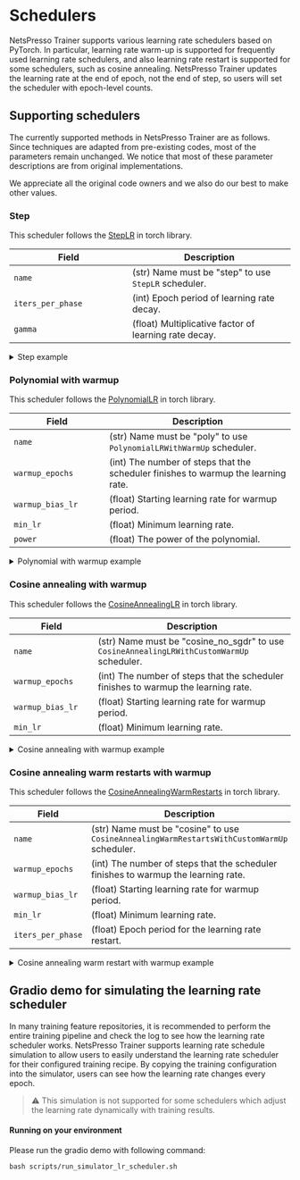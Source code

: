 # Schedulers

NetsPresso Trainer supports various learning rate schedulers based on PyTorch. In particular, learning rate warm-up is supported for frequently used learning rate schedulers, and also learning rate restart is supported for some schedulers, such as cosine annealing. NetsPresso Trainer updates the learning rate at the end of epoch, not the end of step, so users will set the scheduler with epoch-level counts.

## Supporting schedulers

The currently supported methods in NetsPresso Trainer are as follows. Since techniques are adapted from pre-existing codes, most of the parameters remain unchanged. We notice that most of these parameter descriptions are from original implementations.

We appreciate all the original code owners and we also do our best to make other values.

### Step

This scheduler follows the [StepLR](https://pytorch.org/docs/stable/generated/torch.optim.lr_scheduler.StepLR.html#torch.optim.lr_scheduler.StepLR) in torch library.

| Field <img width=200/> | Description |
|---|---|
| `name` | (str) Name must be "step" to use `StepLR` scheduler. |
| `iters_per_phase` | (int) Epoch period of learning rate decay. |
| `gamma` | (float) Multiplicative factor of learning rate decay. |

<details>
  <summary>Step example</summary>
  ```yaml
  training:
    scheduler:
      name: step
      iters_per_phase: 1
      gamma: 0.1
  ```
</details>

### Polynomial with warmup

This scheduler follows the [PolynomialLR](https://pytorch.org/docs/stable/_modules/torch/optim/lr_scheduler.html#PolynomialLR) in torch library.

| Field <img width=200/> | Description |
|---|---|
| `name` | (str) Name must be "poly" to use `PolynomialLRWithWarmUp` scheduler. |
| `warmup_epochs` | (int) The number of steps that the scheduler finishes to warmup the learning rate. |
| `warmup_bias_lr` | (float) Starting learning rate for warmup period. |
| `min_lr` | (float) Minimum learning rate. |
| `power` | (float) The power of the polynomial. |

<details>
  <summary>Polynomial with warmup example</summary>
```yaml
training:
  scheduler:
    name: poly
    warmup_epochs: 5
    warmup_bias_lr: 1e-5
    min_lr: 1e-6
    power: 1.0
```
</details>

### Cosine annealing with warmup

This scheduler follows the [CosineAnnealingLR](https://pytorch.org/docs/stable/_modules/torch/optim/lr_scheduler.html#CosineAnnealingLR) in torch library.

| Field <img width=200/> | Description |
|---|---|
| `name` | (str) Name must be "cosine_no_sgdr" to use `CosineAnnealingLRWithCustomWarmUp` scheduler. |
| `warmup_epochs` | (int) The number of steps that the scheduler finishes to warmup the learning rate. |
| `warmup_bias_lr` | (float) Starting learning rate for warmup period. |
| `min_lr` | (float) Minimum learning rate. |

<details>
  <summary>Cosine annealing with warmup example</summary>
```yaml
training:
  scheduler:
    name: cosine_no_sgdr
    warmup_epochs: 5
    warmup_bias_lr: 1e-5
    min_lr: 1e-6
```
</details>

### Cosine annealing warm restarts with warmup

This scheduler follows the [CosineAnnealingWarmRestarts](https://pytorch.org/docs/stable/_modules/torch/optim/lr_scheduler.html#CosineAnnealingWarmRestarts) in torch library.

| Field <img width=200/> | Description |
|---|---|
| `name` | (str) Name must be "cosine" to use `CosineAnnealingWarmRestartsWithCustomWarmUp` scheduler. |
| `warmup_epochs` | (int) The number of steps that the scheduler finishes to warmup the learning rate. |
| `warmup_bias_lr` | (float) Starting learning rate for warmup period. |
| `min_lr` | (float) Minimum learning rate. |
| `iters_per_phase` | (float) Epoch period for the learning rate restart. |

<details>
  <summary>Cosine annealing warm restart with warmup example</summary>
```yaml
training:
  scheduler:
    name: cosine
    warmup_epochs: 5
    warmup_bias_lr: 1e-5
    min_lr: 1e-6
    iters_per_phase: 10
```
</details>

## Gradio demo for simulating the learning rate scheduler

In many training feature repositories, it is recommended to perform the entire training pipeline and check the log to see how the learning rate scheduler works.
NetsPresso Trainer supports learning rate schedule simulation to allow users to easily understand the learning rate scheduler for their configured training recipe.
By copying the training configuration into the simulator, users can see how the learning rate changes every epoch.

> :warning: This simulation is not supported for some schedulers which adjust the learning rate dynamically with training results.

#### Running on your environment

Please run the gradio demo with following command:

```
bash scripts/run_simulator_lr_scheduler.sh
```